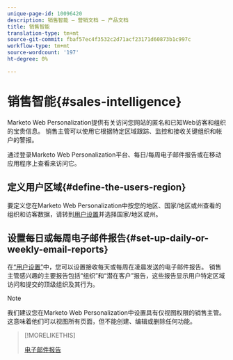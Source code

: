 ```yaml
---
unique-page-id: 10096420
description: 销售智能 — 营销文档 — 产品文档
title: 销售智能
translation-type: tm+mt
source-git-commit: fbaf57ec4f3532c2d71acf23171d60873b1c997c
workflow-type: tm+mt
source-wordcount: '197'
ht-degree: 0%

---
```



# 销售智能{#sales-intelligence}

Marketo Web Personalization提供有关访问您网站的匿名和已知Web访客和组织的宝贵信息。 销售主管可以使用它根据特定区域跟踪、监控和接收关键组织和帐户的警报。

通过登录Marketo Web Personalization平台、每日/每周电子邮件报告或在移动应用程序上查看来访问它。

## 定义用户区域{#define-the-users-region}

要定义您在Marketo Web Personalization中按您的地区、国家/地区或州查看的组织和访客数据，请转到[用户设置](/help/marketo/product-docs/web-personalization/getting-started/user-settings.md)并选择国家/地区或州。

## 设置每日或每周电子邮件报告{#set-up-daily-or-weekly-email-reports}

在[“用户设置”](/help/marketo/product-docs/web-personalization/getting-started/user-settings.md)中，您可以设置接收每天或每周在凌晨发送的电子邮件报告。 销售主管感兴趣的主要报告包括“组织”和“潜在客户”报告，这些报告显示用户特定区域访问和提交的顶级组织及其行为。

>[!NOTE]
>
>我们建议您在Marketo Web Personalization中设置具有仅视图权限的销售主管。 这意味着他们可以视图所有页面，但不能创建、编辑或删除任何功能。

>[!MORELIKETHIS]
>
>[电子邮件报告](/help/marketo/product-docs/web-personalization/reporting-for-web-personalization/email-reports.md)
